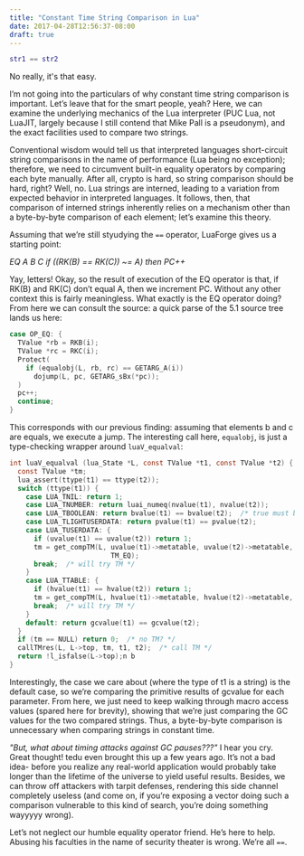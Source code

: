 ```yaml
---
title: "Constant Time String Comparison in Lua"
date: 2017-04-28T12:56:37-08:00
draft: true
---
```


```lua
str1 == str2
```

No really, it's that easy.

<!--more-->

I’m not going into the particulars of why constant time string comparison is important. Let’s leave that for the smart people, yeah? Here, we can examine the underlying mechanics of the Lua interpreter (PUC Lua, not LuaJIT, largely because I still contend that Mike Pall is a pseudonym), and the exact facilities used to compare two strings.

Conventional wisdom would tell us that interpreted languages short-circuit string comparisons in the name of performance (Lua being no exception); therefore, we need to circumvent built-in equality operators by comparing each byte manually. After all, crypto is hard, so string comparison should be hard, right? Well, no. Lua strings are interned, leading to a variation from expected behavior in interpreted languages. It follows, then, that comparison of interned strings inherently relies on a mechanism other than a byte-by-byte comparison of each element; let’s examine this theory.

Assuming that we’re still styudying the `==` operator, LuaForge gives us a starting point:

_EQ A B C if ((RK(B) == RK(C)) ~= A) then PC++_

Yay, letters! Okay, so the result of execution of the EQ operator is that, if RK(B) and RK(C) don’t equal A, then we increment PC. Without any other context this is fairly meaningless. What exactly is the EQ operator doing? From here we can consult the source: a quick parse of the 5.1 source tree lands us here:

```c
case OP_EQ: {
  TValue *rb = RKB(i);
  TValue *rc = RKC(i);
  Protect(
    if (equalobj(L, rb, rc) == GETARG_A(i))
      dojump(L, pc, GETARG_sBx(*pc));
  )
  pc++;
  continue;
}
```

This corresponds with our previous finding: assuming that elements b and c are equals, we execute a jump. The interesting call here, `equalobj`, is just a type-checking wrapper around `luaV_equalval`:

```c
int luaV_equalval (lua_State *L, const TValue *t1, const TValue *t2) {
  const TValue *tm;
  lua_assert(ttype(t1) == ttype(t2));
  switch (ttype(t1)) {
    case LUA_TNIL: return 1;
    case LUA_TNUMBER: return luai_numeq(nvalue(t1), nvalue(t2));
    case LUA_TBOOLEAN: return bvalue(t1) == bvalue(t2);  /* true must be 1 !! */
    case LUA_TLIGHTUSERDATA: return pvalue(t1) == pvalue(t2);
    case LUA_TUSERDATA: {
      if (uvalue(t1) == uvalue(t2)) return 1;
      tm = get_compTM(L, uvalue(t1)->metatable, uvalue(t2)->metatable,
                         TM_EQ);
      break;  /* will try TM */
    }
    case LUA_TTABLE: {
      if (hvalue(t1) == hvalue(t2)) return 1;
      tm = get_compTM(L, hvalue(t1)->metatable, hvalue(t2)->metatable, TM_EQ);
      break;  /* will try TM */
    }
    default: return gcvalue(t1) == gcvalue(t2);
  }
  if (tm == NULL) return 0;  /* no TM? */
  callTMres(L, L->top, tm, t1, t2);  /* call TM */
  return !l_isfalse(L->top);n b
}
```

Interestingly, the case we care about (where the type of t1 is a string) is the default case, so we’re comparing the primitive results of gcvalue for each parameter. From here, we just need to keep walking through macro access values (spared here for brevity), showing that we’re just comparing the GC values for the two compared strings. Thus, a byte-by-byte comparison is unnecessary when comparing strings in constant time.

_"But, what about timing attacks against GC pauses???"_ I hear you cry. Great thought! tedu even brought this up a few years ago. It’s not a bad idea- before you realize any real-world application would probably take longer than the lifetime of the universe to yield useful results. Besides, we can throw off attackers with tarpit defenses, rendering this side channel completely useless (and come on, if you’re exposing a vector doing such a comparison vulnerable to this kind of search, you’re doing something wayyyyy wrong).

Let’s not neglect our humble equality operator friend. He’s here to help. Abusing his faculties in the name of security theater is wrong. We’re all `==`.
